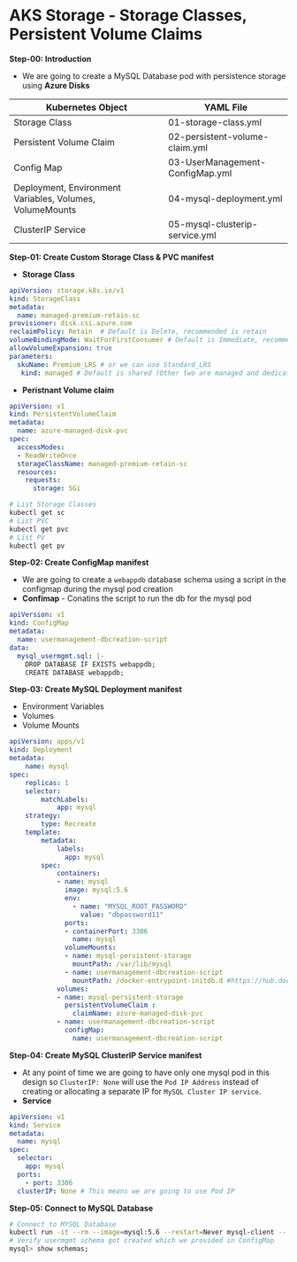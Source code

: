 
# AKS Storage -  Storage Classes, Persistent Volume Claims

**Step-00: Introduction**
- We are going to create a MySQL Database pod with persistence storage using **Azure Disks** 

| Kubernetes Object  | YAML File |
| ------------- | ------------- |
| Storage Class  | 01-storage-class.yml |
| Persistent Volume Claim | 02-persistent-volume-claim.yml   |
| Config Map  | 03-UserManagement-ConfigMap.yml  |
| Deployment, Environment Variables, Volumes, VolumeMounts  | 04-mysql-deployment.yml  |
| ClusterIP Service  | 05-mysql-clusterip-service.yml  |

**Step-01: Create Custom Storage Class & PVC manifest**

- **Storage Class**
```yaml
apiVersion: storage.k8s.io/v1
kind: StorageClass
metadata:
  name: managed-premium-retain-sc
provisioner: disk.csi.azure.com
reclaimPolicy: Retain  # Default is Delete, recommended is retain
volumeBindingMode: WaitForFirstConsumer # Default is Immediate, recommended is WaitForFirstConsumer
allowVolumeExpansion: true  
parameters:
  skuName: Premium_LRS # or we can use Standard_LRS
   kind: managed # Default is shared (Other two are managed and dedicated)
```

- **Peristnant Volume claim**
```yaml
apiVersion: v1
kind: PersistentVolumeClaim
metadata:
  name: azure-managed-disk-pvc
spec:
  accessModes:
  - ReadWriteOnce
  storageClassName: managed-premium-retain-sc
  resources:
    requests:
      storage: 5Gi 
```

```bash
# List Storage Classes
kubectl get sc
# List PVC
kubectl get pvc 
# List PV
kubectl get pv
```
**Step-02: Create ConfigMap manifest**
- We are going to create a `webappdb` database schema using a script in the configmap during the mysql pod creation
- **Confimap** - Conatins the script to run the db for the mysql pod
```yaml
apiVersion: v1
kind: ConfigMap
metadata:
  name: usermanagement-dbcreation-script
data: 
  mysql_usermgmt.sql: |-
    DROP DATABASE IF EXISTS webappdb;
    CREATE DATABASE webappdb; 
```

**Step-03: Create MySQL Deployment manifest**
- Environment Variables
- Volumes
- Volume Mounts
```yaml
apiVersion: apps/v1
kind: Deployment
metadata:
    name: mysql
spec:
    replicas: 1
    selector:
        matchLabels:
            app: mysql
    strategy:
        type: Recreate
    template:
        metadata:
            labels:
              app: mysql
        spec: 
            containers:
            - name: mysql
              image: mysql:5.6
              env:
                - name: "MYSQL_ROOT_PASSWORD"
                  value: "dbpassword11"
              ports:
              - containerPort: 3306
                name: mysql
              volumeMounts:
              - name: mysql-persistent-storage
                mountPath: /var/lib/mysql   
              - name: usermanagement-dbcreation-script
                mountPath: /docker-entrypoint-initdb.d #https://hub.docker.com/_/mysql Refer Initializing a fresh instance 
            volumes:
            - name: mysql-persistent-storage
              persistentVolumeClaim : 
                claimName: azure-managed-disk-pvc
            - name: usermanagement-dbcreation-script
              configMap:
                name: usermanagement-dbcreation-script
```

**Step-04: Create MySQL ClusterIP Service manifest**
- At any point of time we are going to have only one mysql pod in this design so `ClusterIP: None` will use the `Pod IP Address` instead of creating or allocating a separate IP for `MySQL Cluster IP service`.   
- **Service**
```yaml
apiVersion: v1
kind: Service
metadata: 
  name: mysql
spec:
  selector:
    app: mysql 
  ports: 
    - port: 3306  
  clusterIP: None # This means we are going to use Pod IP    
```
**Step-05: Connect to MySQL Database**
```bash
# Connect to MYSQL Database
kubectl run -it --rm --image=mysql:5.6 --restart=Never mysql-client -- mysql -h mysql -pdbpassword11
# Verify usermgmt schema got created which we provided in ConfigMap
mysql> show schemas;
```